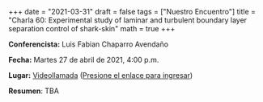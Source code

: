 +++
date      = "2021-03-31"
draft     = false
tags      = ["Nuestro Encuentro"]
title     = "Charla 60: Experimental study of laminar and turbulent boundary layer separation control of shark-skin"
math      = true
+++

**Conferencista:** Luis Fabian Chaparro Avendaño

**Fecha:** Martes 27 de abril de 2021, 4:00 p.m.

**Lugar:** [Videollamada](https://meet.google.com/izy-pzig-pbf)  ([Presione el enlace para ingresar](https://meet.google.com/izy-pzig-pbf))

**Resumen**: TBA
